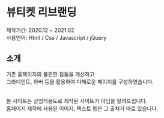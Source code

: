 # 뷰티켓 리브랜딩
제작기간: 2020.12 ~ 2021.02<br />
사용언어: Html / Css / Javascript / jQuery

## 소개
기존 홈페이지의 불편한 점들을 개선하고<br />
그라디언트, 하버 등을 활용하여 다채로운 페이지를 구성하였습니다.<br /><br />

본 사이트는 상업적용도로 제작된 사이트가 아님을 알려드립니다.<br />
홈페이지 제작에 사용된 이미지, 텍스트 등은 그 출처가 따로 있습니다.
